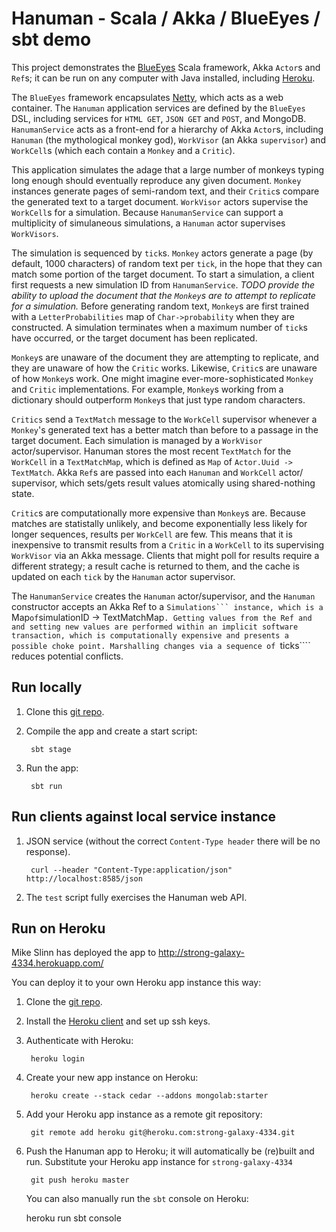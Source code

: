 Hanuman - Scala / Akka / BlueEyes / sbt demo
============================================

This project demonstrates the [BlueEyes](https://github.com/jdegoes/blueeyes) Scala framework,
Akka ````Actor````s and ````Ref````s; it can be run on any computer with Java installed, including
[Heroku](https://api.heroku.com/myapps/strong-galaxy-4334).

The ````BlueEyes```` framework encapsulates [Netty](http://netty.io/), which acts as a web container.
The ````Hanuman```` application services are defined by the ````BlueEyes```` DSL,
including services for ````HTML GET````, ````JSON GET```` and ````POST````, and MongoDB.
````HanumanService```` acts as a front-end for a hierarchy of Akka ````Actor````s, including ````Hanuman````
(the mythological monkey god), ````WorkVisor```` (an Akka ````supervisor````) and ````WorkCell````s
(which each contain a ````Monkey```` and a ````Critic````).

This application simulates the adage that a large number of monkeys typing long enough should eventually reproduce any
given document.
````Monkey```` instances generate pages of semi-random text, and their ````Critic````s compare the generated text to a
target document.
````WorkVisor```` actors supervise the ````WorkCell````s for a simulation.
Because ````HanumanService```` can support a multiplicity of simulaneous simulations,
a ````Hanuman```` actor supervises ````WorkVisors````.

The simulation is sequenced by ````tick````s.
````Monkey```` actors generate a page (by default, 1000 characters) of random text per ````tick````,
in the hope that they can match some portion of the target document.
To start a simulation, a client first requests a new simulation ID from ````HanumanService````.
_TODO provide the ability to upload the document that the ````Monkey````s are to attempt to replicate for a simulation._
Before generating random text, ````Monkey````s are first trained with a ````LetterProbabilities```` map of
````Char->probability```` when they are constructed.
A simulation terminates when a maximum number of ````tick````s have occurred, or the target document has been replicated.

````Monkey````s are unaware of the document they are attempting to replicate, and they are unaware of how the
````Critic```` works.
Likewise, ````Critic````s are unaware of how ````Monkey````s work.
One might imagine ever-more-sophisticated ````Monkey```` and ````Critic```` implementations.
For example, ````Monkey````s working from a dictionary should outperform ````Monkey````s that just type random characters.

````Critics```` send a ````TextMatch```` message to the ````WorkCell```` supervisor whenever a ````Monkey````'s
generated text has a better match than before to a passage in the target document.
Each simulation is managed by a ````WorkVisor```` actor/supervisor.
Hanuman stores the most recent ````TextMatch```` for the ````WorkCell```` in a ````TextMatchMap````,
which is defined as ````Map```` of ````Actor.Uuid -> TextMatch````.
Akka ````Ref````s are passed into each ````Hanuman```` and ````WorkCell```` actor/ supervisor, which sets/gets result
values atomically using shared-nothing state.

````Critic````s are computationally more expensive than ````Monkey````s are.
Because matches are statistally unlikely, and become exponentially less likely for longer sequences,
results per ````WorkCell```` are few.
This means that it is inexpensive to transmit results from a ````Critic```` in a ````WorkCell```` to its supervising
````WorkVisor```` via an Akka message.
Clients that might poll for results require a different strategy; a result cache is returned to them,
and the cache is updated on each ````tick```` by the ````Hanuman```` actor supervisor.

The ````HanumanService```` creates the ````Hanuman```` actor/supervisor, and the ````Hanuman```` constructor accepts an
Akka Ref to a ````Simulations``` instance, which is a ````Map```` of ````simulationID -> TextMatchMap````.
Getting values from the Ref and and setting new values are performed within an implicit software transaction, which is
computationally expensive and presents a possible choke point.
Marshalling changes via a sequence of ````ticks```` reduces potential conflicts.


Run locally
-----------

1. Clone this [git repo](https://github.com/mslinn/hanuman).

2. Compile the app and create a start script:

        sbt stage

3. Run the app:

        sbt run


Run clients against local service instance
------------------------------------------

1. JSON service (without the correct `Content-Type header` there will be no response).

        curl --header "Content-Type:application/json" http://localhost:8585/json

2. The ````test```` script fully exercises the Hanuman web API.

Run on Heroku
-------------

Mike Slinn has deployed the app to http://strong-galaxy-4334.herokuapp.com/

You can deploy it to your own Heroku app instance this way:

1. Clone the [git repo](https://github.com/mslinn/hanuman).

2. Install the [Heroku client](http://toolbelt.herokuapp.com/) and set up ssh keys.

3. Authenticate with Heroku:

        heroku login

4. Create your new app instance on Heroku:

        heroku create --stack cedar --addons mongolab:starter

5. Add your Heroku app instance as a remote git repository:

        git remote add heroku git@heroku.com:strong-galaxy-4334.git

6. Push the Hanuman app to Heroku; it will automatically be (re)built and run. Substitute your Heroku app instance for ````strong-galaxy-4334````

        git push heroku master

   You can also manually run the ````sbt```` console on Heroku:

    heroku run sbt console
